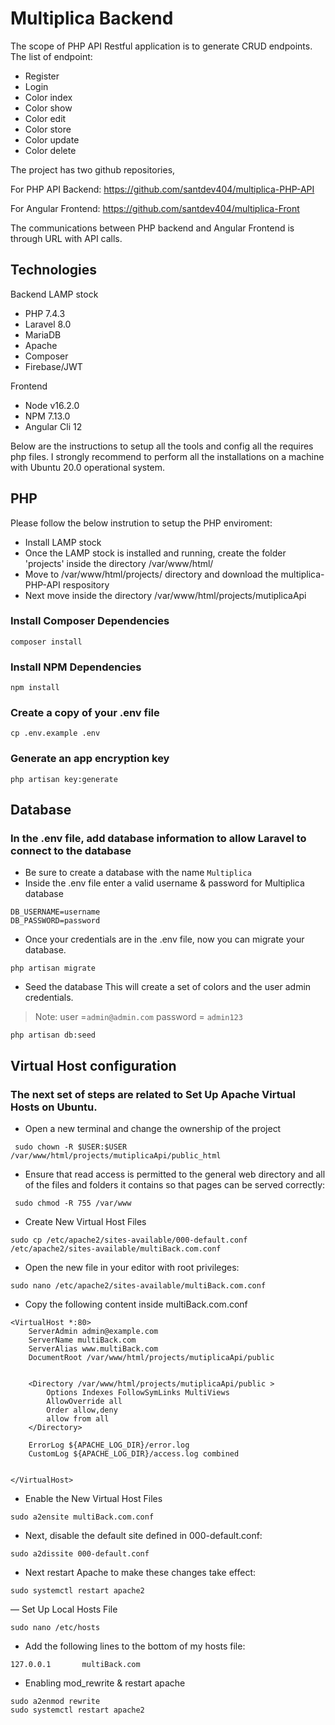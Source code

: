 # Multiplica Backend

The scope of PHP API Restful application is to generate CRUD endpoints.
The list of endpoint:
- Register
- Login
- Color index
- Color show
- Color edit
- Color store
- Color update
- Color delete

The project has two github repositories,

For PHP API Backend: https://github.com/santdev404/multiplica-PHP-API

For Angular Frontend: https://github.com/santdev404/multiplica-Front

The communications between PHP backend and Angular Frontend is through URL with API calls.

## Technologies

Backend
LAMP stock
- PHP 7.4.3
- Laravel 8.0
- MariaDB
- Apache
- Composer
- Firebase/JWT

Frontend
- Node v16.2.0
- NPM  7.13.0
- Angular Cli 12

Below are the instructions to setup all the tools and config all the requires php files. 
I strongly recommend to perform all the installations on a machine with Ubuntu 20.0 operational system.

## PHP
Please follow the below instrution to setup the PHP enviroment:

- Install LAMP stock
- Once the LAMP stock is installed and running, create the folder 'projects' inside the directory /var/www/html/
- Move to /var/www/html/projects/ directory and download the multiplica-PHP-API respository
- Next move inside the directory /var/www/html/projects/mutiplicaApi

### Install Composer Dependencies

```
composer install
```

### Install NPM Dependencies

```
npm install
```

### Create a copy of your .env file
```
cp .env.example .env
```
### Generate an app encryption key
```
php artisan key:generate
```
## Database
### In the .env file, add database information to allow Laravel to connect to the database

- Be sure to create a database with the name `Multiplica`
- Inside the .env file enter a valid username & password for Multiplica database

```
DB_USERNAME=username
DB_PASSWORD=password
```

- Once your credentials are in the .env file, now you can migrate your database.

```
php artisan migrate
```

- Seed the database
This will create a set of colors and the user admin credentials.

> Note: user =`admin@admin.com` password = `admin123`


```
php artisan db:seed
```

## Virtual Host configuration
### The next set of steps are related to Set Up Apache Virtual Hosts on Ubuntu.

- Open a new terminal and change the ownership of the project

```
 sudo chown -R $USER:$USER /var/www/html/projects/mutiplicaApi/public_html
```

- Ensure that read access is permitted to the general web directory and all of the files and folders it contains so that pages can be served correctly: 

```
 sudo chmod -R 755 /var/www
```

- Create New Virtual Host Files

```
sudo cp /etc/apache2/sites-available/000-default.conf /etc/apache2/sites-available/multiBack.com.conf
```
- Open the new file in your editor with root privileges:

```
sudo nano /etc/apache2/sites-available/multiBack.com.conf
```

- Copy the following content inside multiBack.com.conf

```
<VirtualHost *:80>
    ServerAdmin admin@example.com
    ServerName multiBack.com
    ServerAlias www.multiBack.com
    DocumentRoot /var/www/html/projects/mutiplicaApi/public


    <Directory /var/www/html/projects/mutiplicaApi/public >
        Options Indexes FollowSymLinks MultiViews
        AllowOverride all
        Order allow,deny
        allow from all
    </Directory>

    ErrorLog ${APACHE_LOG_DIR}/error.log
    CustomLog ${APACHE_LOG_DIR}/access.log combined


</VirtualHost>
```

-  Enable the New Virtual Host Files


```
sudo a2ensite multiBack.com.conf
```

- Next, disable the default site defined in 000-default.conf:


```
sudo a2dissite 000-default.conf
```

- Next restart Apache to make these changes take effect:

```
sudo systemctl restart apache2
```

— Set Up Local Hosts File

```
sudo nano /etc/hosts
```

- Add the following lines to the bottom of my hosts file:

```
127.0.0.1       multiBack.com
```

- Enabling mod_rewrite & restart apache

```
sudo a2enmod rewrite
sudo systemctl restart apache2
```

